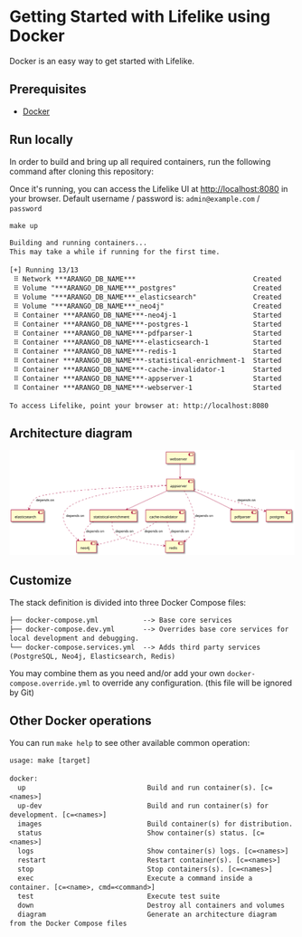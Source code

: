 # Getting Started with Lifelike using Docker

Docker is an easy way to get started with Lifelike.

## Prerequisites

- [Docker](https://www.docker.com/get-started)

## Run locally

In order to build and bring up all required containers, run the following command after cloning this repository:

Once it's running, you can access the Lifelike UI at [http://localhost:8080](http://localhost:8080) in your browser.
Default username / password is: `admin@example.com` / `password`

```shell
make up
```

```text
Building and running containers...
This may take a while if running for the first time. 

[+] Running 13/13
 ⠿ Network ***ARANGO_DB_NAME***                             Created
 ⠿ Volume "***ARANGO_DB_NAME***_postgres"                   Created
 ⠿ Volume "***ARANGO_DB_NAME***_elasticsearch"              Created
 ⠿ Volume "***ARANGO_DB_NAME***_neo4j"                      Created
 ⠿ Container ***ARANGO_DB_NAME***-neo4j-1                   Started
 ⠿ Container ***ARANGO_DB_NAME***-postgres-1                Started
 ⠿ Container ***ARANGO_DB_NAME***-pdfparser-1               Started
 ⠿ Container ***ARANGO_DB_NAME***-elasticsearch-1           Started
 ⠿ Container ***ARANGO_DB_NAME***-redis-1                   Started
 ⠿ Container ***ARANGO_DB_NAME***-statistical-enrichment-1  Started
 ⠿ Container ***ARANGO_DB_NAME***-cache-invalidator-1       Started
 ⠿ Container ***ARANGO_DB_NAME***-appserver-1               Started
 ⠿ Container ***ARANGO_DB_NAME***-webserver-1               Started

To access Lifelike, point your browser at: http://localhost:8080
```

## Architecture diagram


![Architecture diagram](diagram.svg)

## Customize

The stack definition is divided into three Docker Compose files:

```tree
├── docker-compose.yml           --> Base core services
├── docker-compose.dev.yml       --> Overrides base core services for local development and debugging.
└── docker-compose.services.yml  --> Adds third party services (PostgreSQL, Neo4j, Elasticsearch, Redis)
```

You may combine them as you need and/or add your own `docker-compose.override.yml` to override any configuration. (this file will be ignored by Git)

## Other Docker operations

You can run `make help` to see other available common operation:

```text
usage: make [target]

docker:
  up                              Build and run container(s). [c=<names>]
  up-dev                          Build and run container(s) for development. [c=<names>]
  images                          Build container(s) for distribution.
  status                          Show container(s) status. [c=<names>]
  logs                            Show container(s) logs. [c=<names>]
  restart                         Restart container(s). [c=<names>]
  stop                            Stop containers(s). [c=<names>]
  exec                            Execute a command inside a container. [c=<name>, cmd=<command>]
  test                            Execute test suite
  down                            Destroy all containers and volumes
  diagram                         Generate an architecture diagram from the Docker Compose files
```
